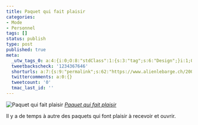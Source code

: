 ```yaml
---
title: Paquet qui fait plaisir
categories:
- Mode
- Personnel
tags: []
status: publish
type: post
published: true
meta:
  _utw_tags_0: a:4:{i:0;O:8:"stdClass":1:{s:3:"tag";s:6:"Design";}i:1;O:8:"stdClass":1:{s:3:"tag";s:4:"Mode";}i:2;O:8:"stdClass":1:{s:3:"tag";s:9:"Personnel";}i:3;O:8:"stdClass":1:{s:3:"tag";s:8:"T-shirts";}}
  tweetbackscheck: '1234367646'
  shorturls: a:7:{s:9:"permalink";s:62:"https://www.alienlebarge.ch/2007/08/29/paquet-qui-fait-plaisir/";s:7:"tinyurl";s:25:"https://tinyurl.com/bpgoqe";s:4:"isgd";s:17:"https://is.gd/iyLA";s:5:"bitly";s:19:"https://bit.ly/1486H";s:5:"snipr";s:22:"https://snipr.com/bdtuu";s:5:"snurl";s:22:"https://snurl.com/bdtuu";s:7:"snipurl";s:24:"https://snipurl.com/bdtuu";}
  twittercomments: a:0:{}
  tweetcount: '0'
  tmac_last_id: ''
---
```

 <img src="https://farm2.static.flickr.com/1245/1268345457_1b5393da57.jpg" alt="Paquet qui fait plaisir" />
<em><a href="https://www.flickr.com/photos/alienlebarge/1268345457/" title="photo sharing">Paquet qui fait plaisir</a></em>

Il y a de temps à autre des paquets qui font plaisir à recevoir et ouvrir.
